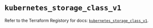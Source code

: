 # `kubernetes_storage_class_v1`

Refer to the Terraform Registory for docs: [`kubernetes_storage_class_v1`](https://registry.terraform.io/providers/hashicorp/kubernetes/2.21.0/docs/resources/storage_class_v1).
